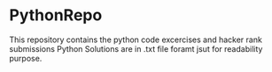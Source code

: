 # PythonRepo
This repository contains the python code excercises and hacker rank submissions
Python Solutions are in .txt file foramt jsut for readability purpose.
